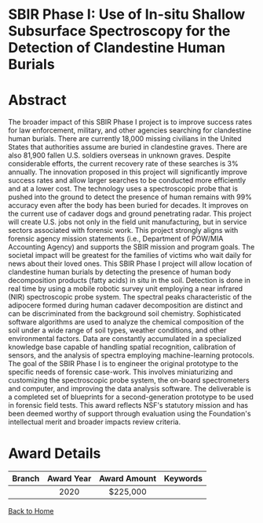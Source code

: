 
SBIR Phase I: Use of In-situ Shallow Subsurface Spectroscopy for the Detection of Clandestine Human Burials
===========================================================================================================

# Abstract


The broader impact of this SBIR Phase I project is to improve success rates for law enforcement, military, and other agencies searching for clandestine human burials. There are currently 18,000 missing civilians in the United States that authorities assume are buried in clandestine graves. There are also 81,900 fallen U.S. soldiers overseas in unknown graves. Despite considerable efforts, the current recovery rate of these searches is 3% annually. The innovation proposed in this project will significantly improve success rates and allow larger searches to be conducted more efficiently and at a lower cost. The technology uses a spectroscopic probe that is pushed into the ground to detect the presence of human remains with 99% accuracy even after the body has been buried for decades. It improves on the current use of cadaver dogs and ground penetrating radar. This project will create U.S. jobs not only in the field unit manufacturing, but in service sectors associated with forensic work. This project strongly aligns with forensic agency mission statements (i.e., Department of POW/MIA Accounting Agency) and supports the SBIR mission and program goals. The societal impact will be greatest for the families of victims who wait daily for news about their loved ones. This SBIR Phase I project will allow location of clandestine human burials by detecting the presence of human body decomposition products (fatty acids) in situ in the soil. Detection is done in real time by using a mobile robotic survey unit employing a near infrared (NIR) spectroscopic probe system. The spectral peaks characteristic of the adipocere formed during human cadaver decomposition are distinct and can be discriminated from the background soil chemistry. Sophisticated software algorithms are used to analyze the chemical composition of the soil under a wide range of soil types, weather conditions, and other environmental factors. Data are constantly accumulated in a specialized knowledge base capable of handling spatial recognition, calibration of sensors, and the analysis of spectra employing machine-learning protocols. The goal of the SBIR Phase I is to engineer the original prototype to the specific needs of forensic case-work. This involves miniaturizing and customizing the spectroscopic probe system, the on-board spectrometers and computer, and improving the data analysis software. The deliverable is a completed set of blueprints for a second-generation prototype to be used in forensic field tests. This award reflects NSF's statutory mission and has been deemed worthy of support through evaluation using the Foundation's intellectual merit and broader impacts review criteria.  

# Award Details

|Branch|Award Year|Award Amount|Keywords|
| :---: | :---: | :---: | :---: |
||2020|$225,000||
  
  


[Back to Home](https://github.com/chrischow/dod_sbir_awards#588)